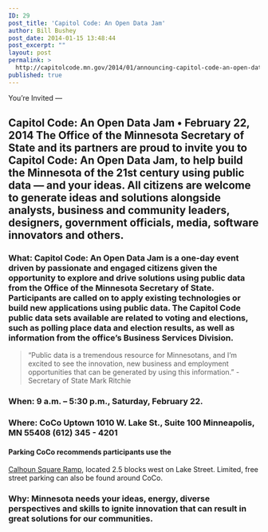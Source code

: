 ```yaml
---
ID: 29
post_title: 'Capitol Code: An Open Data Jam'
author: Bill Bushey
post_date: 2014-01-15 13:48:44
post_excerpt: ""
layout: post
permalink: >
  http://capitolcode.mn.gov/2014/01/announcing-capitol-code-an-open-data-jam/
published: true
---
```

You’re Invited — 
## Capitol Code: An Open Data Jam • February 22, 2014 The Office of the Minnesota Secretary of State and its partners are proud to invite you to Capitol Code: An Open Data Jam, to help build the Minnesota of the 21st century using public data — and your ideas. All citizens are welcome to generate ideas and solutions alongside analysts, business and community leaders, designers, government officials, media, software innovators and others. 

### What: Capitol Code: An Open Data Jam is a one-day event driven by passionate and engaged citizens given the opportunity to explore and drive solutions using public data from the Office of the Minnesota Secretary of State. Participants are called on to apply existing technologies or build new applications using public data. The Capitol Code public data sets available are related to voting and elections, such as polling place data and election results, as well as information from the office’s Business Services Division. 

> “Public data is a tremendous resource for Minnesotans, and I’m excited to see the innovation, new business and employment opportunities that can be generated by using this information.” - Secretary of State Mark Ritchie
### When: 9 a.m. – 5:30 p.m., Saturday, February 22. 

### Where: CoCo Uptown 1010 W. Lake St., Suite 100 Minneapolis, MN 55408 (612) 345 - 4201 

#### Parking CoCo recommends participants use the 

<a href=" http://www.calhounsquare.com/parking/" target="_blank">Calhoun Square Ramp</a>, located 2.5 blocks west on Lake Street. Limited, free street parking can also be found around CoCo. 
### Why: Minnesota needs your ideas, energy, diverse perspectives and skills to ignite innovation that can result in great solutions for our communities.
